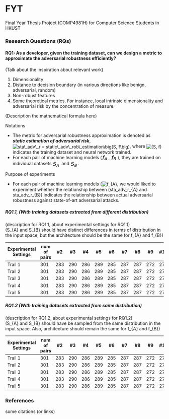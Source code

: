 # FYT
Final Year Thesis Project (COMP4981H) for Computer Science Students in HKUST


### Research Questions (RQs)

#### RQ1: As a developer, given the training dataset, can we design a metric to approximate the adversarial robustness efficiently?  

(Talk about the inspiration about relevant work) 
1. Dimensionality 
2. Distance to decision boundary (in various directions like benign, adversarial, random)
3. Non-robust features 
4. Some theoretical metrics. For instance, local intrinsic dimensionality and adversarial risk by the concentration of measure.

(Description the mathematical formula here)

Notations <br />
  - The metric for adversarial robustness approximation is denoted as ***static estimation of adversarial risk***, <img src="http://bit.ly/2mEjDTc" align="center" border="0" alt="sta\_adv\_r = static\_adv\_rob\_estimation\big(S, f\big) " width="386" height="21" />, where <img src="http://bit.ly/2lf1Phe" align="center" border="0" alt="(S, f)" width="44" height="19" /> indicates the training dataset and neural network trained. 
  - For each pair of machine learning models (<img src="README_images/f_A.png" align="center" border="0" alt=" f_{A}" width="21" height="19" />, <img src="README_images/f_B.png" align="center" border="0" alt=" f_{B}" width="21" height="19" />), they are trained on individual datasets <img src="README_images/S_A.png" align="center" border="0" alt="S_{A}" width="24" height="18" /> and <img src="README_images/S_B.png" align="center" border="0" alt="S_{B}" width="24" height="18" />.
  
Purpose of experiments <br />
  - For each pair of machine learning models (<img src="http://www.sciweavers.org/tex2img.php?eq=%20f_%7BA%7D&bc=White&fc=Black&im=jpg&fs=12&ff=arev&edit=0" align="center" border="0" alt=" f_{A}" width="21" height="19" />, we would liked to experiment whether the relationship between (sta_adv_r_{A} and sta_adv_r_{B}) indicates the relationship between actual adversarial robustness against state-of-art adversarial attacks. 

##### RQ1.1, (With training datasets extracted from different distribution)

(description for RQ1.1, about experimental settings for RQ1.1) <br />
(S_{A} and S_{B} should have distinct differences in terms of distribution in the input space, but the architecture should be the same for f_{A} and f_{B}) 

Experimental Settings | num of pairs | #2 | #3 | #4 | #5 | #6 | #7 | #8 | #9 | #10 | #11
--- | --- | --- | --- |--- |--- |--- |--- |--- |--- |--- |---
Trail 1 | 301 | 283 | 290 | 286 | 289 | 285 | 287 | 287 | 272 | 276 | 269
Trail 2 | 301 | 283 | 290 | 286 | 289 | 285 | 287 | 287 | 272 | 276 | 269
Trail 3 | 301 | 283 | 290 | 286 | 289 | 285 | 287 | 287 | 272 | 276 | 269
Trail 4 | 301 | 283 | 290 | 286 | 289 | 285 | 287 | 287 | 272 | 276 | 269
Trail 5 | 301 | 283 | 290 | 286 | 289 | 285 | 287 | 287 | 272 | 276 | 269

##### RQ1.2 (With training datasets extracted from same distribution)  

(description for RQ1.2, about experimental settings for RQ1.2) <br />
(S_{A} and S_{B} should have be sampled from the same distribution in the input space. Also, architecture should remain the same for f_{A} and f_{B}) 

Experimental Settings | num of pairs | #2 | #3 | #4 | #5 | #6 | #7 | #8 | #9 | #10 | #11
--- | --- | --- | --- |--- |--- |--- |--- |--- |--- |--- |---
Trail 1 | 301 | 283 | 290 | 286 | 289 | 285 | 287 | 287 | 272 | 276 | 269
Trail 2 | 301 | 283 | 290 | 286 | 289 | 285 | 287 | 287 | 272 | 276 | 269
Trail 3 | 301 | 283 | 290 | 286 | 289 | 285 | 287 | 287 | 272 | 276 | 269
Trail 4 | 301 | 283 | 290 | 286 | 289 | 285 | 287 | 287 | 272 | 276 | 269
Trail 5 | 301 | 283 | 290 | 286 | 289 | 285 | 287 | 287 | 272 | 276 | 269

### References 

some citations (or links)
